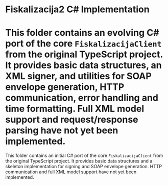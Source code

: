 # Fiskalizacija2 C# Implementation


This folder contains an evolving C# port of the core `FiskalizacijaClient` from the
original TypeScript project. It provides basic data structures, an XML signer,
and utilities for SOAP envelope generation, HTTP communication, error handling
and time formatting. Full XML model support and request/response parsing have
not yet been implemented.
=======
This folder contains an initial C# port of the core `FiskalizacijaClient` from the
original TypeScript project. It provides basic data structures and a skeleton
implementation for signing and SOAP envelope generation. HTTP communication and
full XML model support have not yet been implemented.


